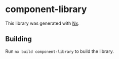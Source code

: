 # component-library

This library was generated with [Nx](https://nx.dev).

## Building

Run `nx build component-library` to build the library.
